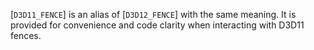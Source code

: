 [`D3D11_FENCE`] is an alias of
[`D3D12_FENCE`] with the same
meaning.
It is provided for convenience and code clarity when interacting with
D3D11 fences.